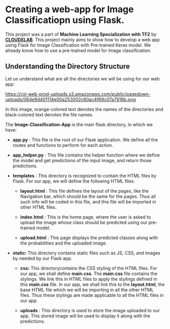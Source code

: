 # Creating a web-app for Image Classificatiopn using Flask.
This project was a part of **Machine Learning Specialization with TF2** by [**CLOUDXLAB**](http://cloudxlab.com/). This project mainly aims to show how to develop a web app using Flask for Image Classification with Pre-trained Keras model. We already know how to use a pre-trained model for Image classification.

## Understanding the Directory Structure
Let us understand what are all the directories we will be using for our web app:

https://cxl-web-prod-uploads.s3.amazonaws.com/public/pagedown-uploads/064e9d401114e00a253002c60ac4f69c07a7918b.png

In this image, orange-colored text denotes the names of the directories and black-colored text denotes the file names.

The **Image-Classification-App** is the main flask directory, in which we have:

- **app.py** : This file is the root of our Flask application. We define all the routes and functions to perform for each action.

- **app_helper.py** : This file contains the helper function where we define the model and get predictions of the input image, and return those predictions.

- **templates** : This directory is recognized to contain the HTML files by Flask. For our app, we will define the following HTML files:

  - **layout.html** : This file defines the layout of the pages, like the Navigation bar, which should be the same for the pages. Thus all such info will be coded in this file, and this file will be imported in other HTML files.

  - **index.html** : This is the home page, where the user is asked to upload the image whose class should be predicted using our pre-trained model.

  - **upload.html** : This page displays the predicted classes along with the probabilities and the uploaded image.

- **static:** This directory contains static files such as JS, CSS, and images by needed by our Flask app.

  - **css:** This directorycontains the CSS styling of the HTML files. For our app, we shall define **main.css**. The **main.css** file contains the stylings. We link this in HTML files to apply the stylings defined in this **main.css** file. In our app, we shall link this to the **layout.html**, the base HTML file which we will be importing in all the other HTML files. Thus these stylings are made applicable to all the HTML files in our app.

  - **uploads** : This directory is used to store the image uploaded to our app. This stored image will be used to display it along with the predictions.

